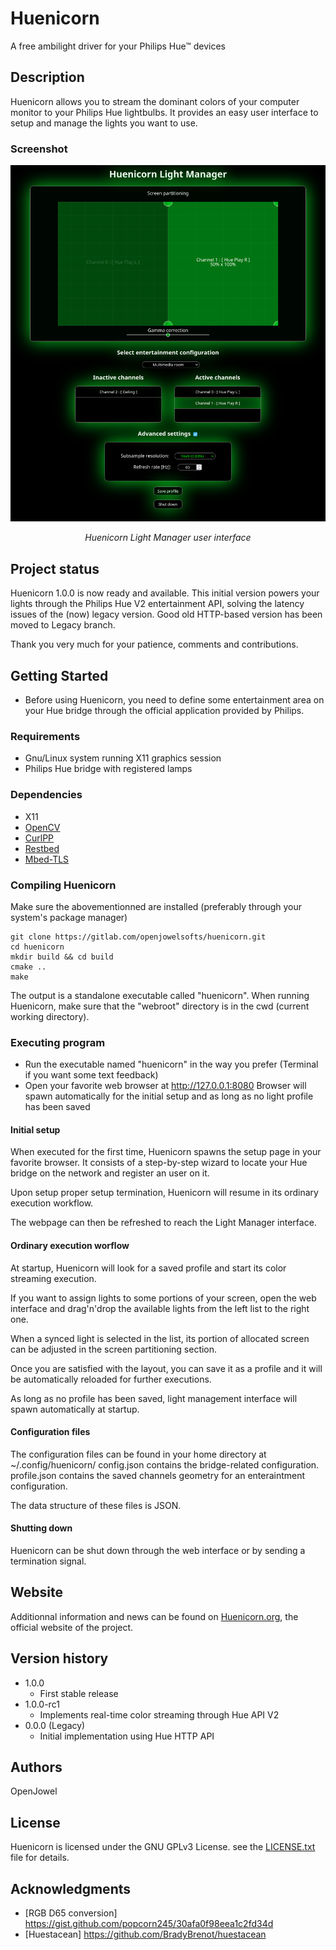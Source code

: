 # Huenicorn

A free ambilight driver for your Philips Hue™ devices


## Description

Huenicorn allows you to stream the dominant colors of your computer monitor to your Philips Hue lightbulbs. It provides an easy user interface to setup and manage the lights you want to use.

### Screenshot

![Screenshot](screenshots/HuenicornFullWebUI.png)
*<center>Huenicorn Light Manager user interface</center>*

## Project status
Huenicorn 1.0.0 is now ready and available.
This initial version powers your lights through the Philips Hue V2 entertainment API, solving the latency issues of the (now) legacy version.
Good old HTTP-based version has been moved to Legacy branch.

Thank you very much for your patience, comments and contributions.


## Getting Started

* Before using Huenicorn, you need to define some entertainment area on your Hue bridge through the official application provided by Philips.

### Requirements

* Gnu/Linux system running X11 graphics session
* Philips Hue bridge with registered lamps

### Dependencies

* X11
* [OpenCV](https://github.com/opencv/opencv)
* [CurlPP](https://github.com/jpbarrette/curlpp)
* [Restbed](https://github.com/Corvusoft/restbed)
* [Mbed-TLS](https://github.com/Mbed-TLS/mbedtls)

### Compiling Huenicorn

Make sure the abovementionned are installed (preferably through your system's package manager)

```
git clone https://gitlab.com/openjowelsofts/huenicorn.git
cd huenicorn
mkdir build && cd build
cmake ..
make
```

The output is a standalone executable called "huenicorn".
When running Huenicorn, make sure that the "webroot" directory is in the cwd (current working directory).

### Executing program

* Run the executable named "huenicorn" in the way you prefer (Terminal if you want some text feedback)
* Open your favorite web browser at http://127.0.0.1:8080
Browser will spawn automatically for the initial setup and as long as no light profile has been saved

#### Initial setup

When executed for the first time, Huenicorn spawns the setup page in your favorite browser. It consists of a step-by-step wizard to locate your Hue bridge on the network and register an user on it.

Upon setup proper setup termination, Huenicorn will resume in its ordinary execution workflow.

The webpage can then be refreshed to reach the Light Manager interface.

#### Ordinary execution worflow

At startup, Huenicorn will look for a saved profile and start its color streaming execution.

If you want to assign lights to some portions of your screen, open the web interface and drag'n'drop the available lights from the left list to the right one.

When a synced light is selected in the list, its portion of allocated screen can be adjusted in the screen partitioning section.

Once you are satisfied with the layout, you can save it as a profile and it will be automatically reloaded for further executions.

As long as no profile has been saved, light management interface will spawn automatically at startup.

#### Configuration files
The configuration files can be found in your home directory at ~/.config/huenicorn/
config.json contains the bridge-related configuration.
profile.json contains the saved channels geometry for an enteraintment configuration.

The data structure of these files is JSON.


#### Shutting down

Huenicorn can be shut down through the web interface or by sending a termination signal.

## Website
Additionnal information and news can be found on [Huenicorn.org](http://huenicorn.org), the official website of the project.


## Version history

* 1.0.0
  * First stable release
* 1.0.0-rc1
  * Implements real-time color streaming through Hue API V2
* 0.0.0 (Legacy)
  * Initial implementation using Hue HTTP API

## Authors

OpenJowel

## License

Huenicorn is licensed under the GNU GPLv3 License. see the [LICENSE.txt](LICENSE.txt) file for details.

## Acknowledgments

* [RGB D65 conversion] https://gist.github.com/popcorn245/30afa0f98eea1c2fd34d
* [Huestacean] https://github.com/BradyBrenot/huestacean
